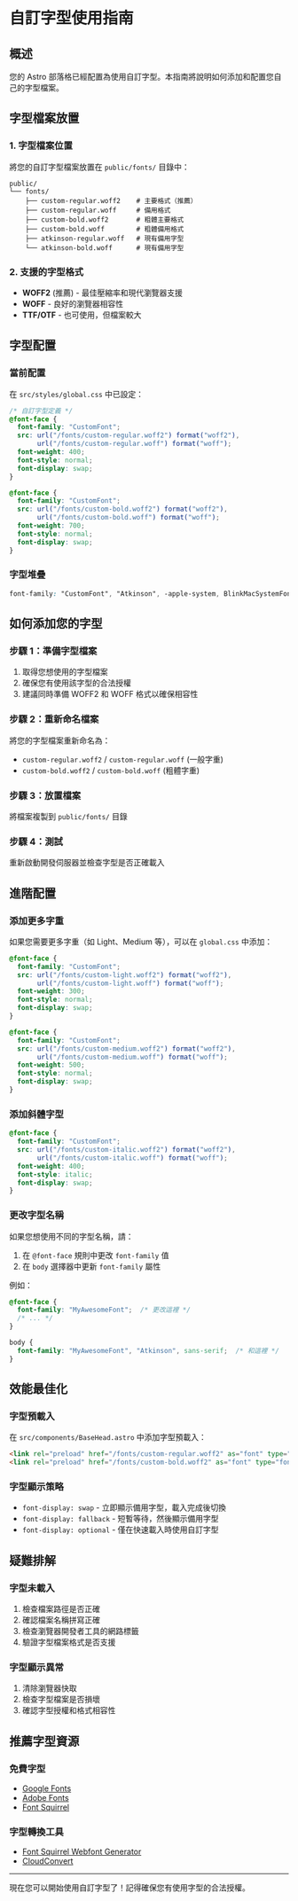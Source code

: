 # 自訂字型使用指南

## 概述

您的 Astro 部落格已經配置為使用自訂字型。本指南將說明如何添加和配置您自己的字型檔案。

## 字型檔案放置

### 1. 字型檔案位置
將您的自訂字型檔案放置在 `public/fonts/` 目錄中：

```
public/
└── fonts/
    ├── custom-regular.woff2    # 主要格式（推薦）
    ├── custom-regular.woff     # 備用格式
    ├── custom-bold.woff2       # 粗體主要格式
    ├── custom-bold.woff        # 粗體備用格式
    ├── atkinson-regular.woff   # 現有備用字型
    └── atkinson-bold.woff      # 現有備用字型
```

### 2. 支援的字型格式
- **WOFF2** (推薦) - 最佳壓縮率和現代瀏覽器支援
- **WOFF** - 良好的瀏覽器相容性
- **TTF/OTF** - 也可使用，但檔案較大

## 字型配置

### 當前配置
在 `src/styles/global.css` 中已設定：

```css
/* 自訂字型定義 */
@font-face {
  font-family: "CustomFont";
  src: url("/fonts/custom-regular.woff2") format("woff2"),
       url("/fonts/custom-regular.woff") format("woff");
  font-weight: 400;
  font-style: normal;
  font-display: swap;
}

@font-face {
  font-family: "CustomFont";
  src: url("/fonts/custom-bold.woff2") format("woff2"),
       url("/fonts/custom-bold.woff") format("woff");
  font-weight: 700;
  font-style: normal;
  font-display: swap;
}
```

### 字型堆疊
```css
font-family: "CustomFont", "Atkinson", -apple-system, BlinkMacSystemFont, "Segoe UI", Roboto, "Helvetica Neue", Arial, sans-serif;
```

## 如何添加您的字型

### 步驟 1：準備字型檔案
1. 取得您想使用的字型檔案
2. 確保您有使用該字型的合法授權
3. 建議同時準備 WOFF2 和 WOFF 格式以確保相容性

### 步驟 2：重新命名檔案
將您的字型檔案重新命名為：
- `custom-regular.woff2` / `custom-regular.woff` (一般字重)
- `custom-bold.woff2` / `custom-bold.woff` (粗體字重)

### 步驟 3：放置檔案
將檔案複製到 `public/fonts/` 目錄

### 步驟 4：測試
重新啟動開發伺服器並檢查字型是否正確載入

## 進階配置

### 添加更多字重
如果您需要更多字重（如 Light、Medium 等），可以在 `global.css` 中添加：

```css
@font-face {
  font-family: "CustomFont";
  src: url("/fonts/custom-light.woff2") format("woff2"),
       url("/fonts/custom-light.woff") format("woff");
  font-weight: 300;
  font-style: normal;
  font-display: swap;
}

@font-face {
  font-family: "CustomFont";
  src: url("/fonts/custom-medium.woff2") format("woff2"),
       url("/fonts/custom-medium.woff") format("woff");
  font-weight: 500;
  font-style: normal;
  font-display: swap;
}
```

### 添加斜體字型
```css
@font-face {
  font-family: "CustomFont";
  src: url("/fonts/custom-italic.woff2") format("woff2"),
       url("/fonts/custom-italic.woff") format("woff");
  font-weight: 400;
  font-style: italic;
  font-display: swap;
}
```

### 更改字型名稱
如果您想使用不同的字型名稱，請：

1. 在 `@font-face` 規則中更改 `font-family` 值
2. 在 `body` 選擇器中更新 `font-family` 屬性

例如：
```css
@font-face {
  font-family: "MyAwesomeFont";  /* 更改這裡 */
  /* ... */
}

body {
  font-family: "MyAwesomeFont", "Atkinson", sans-serif;  /* 和這裡 */
}
```

## 效能最佳化

### 字型預載入
在 `src/components/BaseHead.astro` 中添加字型預載入：

```html
<link rel="preload" href="/fonts/custom-regular.woff2" as="font" type="font/woff2" crossorigin>
<link rel="preload" href="/fonts/custom-bold.woff2" as="font" type="font/woff2" crossorigin>
```

### 字型顯示策略
- `font-display: swap` - 立即顯示備用字型，載入完成後切換
- `font-display: fallback` - 短暫等待，然後顯示備用字型
- `font-display: optional` - 僅在快速載入時使用自訂字型

## 疑難排解

### 字型未載入
1. 檢查檔案路徑是否正確
2. 確認檔案名稱拼寫正確
3. 檢查瀏覽器開發者工具的網路標籤
4. 驗證字型檔案格式是否支援

### 字型顯示異常
1. 清除瀏覽器快取
2. 檢查字型檔案是否損壞
3. 確認字型授權和格式相容性

## 推薦字型資源

### 免費字型
- [Google Fonts](https://fonts.google.com/)
- [Adobe Fonts](https://fonts.adobe.com/)
- [Font Squirrel](https://www.fontsquirrel.com/)

### 字型轉換工具
- [Font Squirrel Webfont Generator](https://www.fontsquirrel.com/tools/webfont-generator)
- [CloudConvert](https://cloudconvert.com/)

---

現在您可以開始使用自訂字型了！記得確保您有使用字型的合法授權。